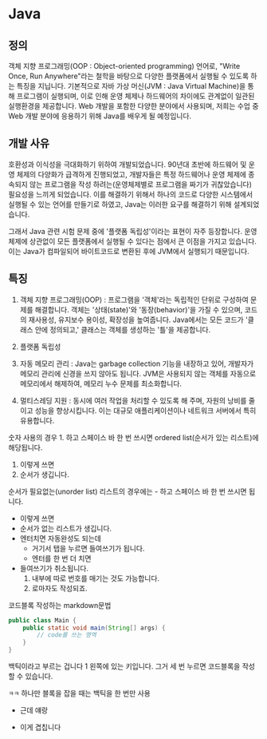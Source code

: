  # Java
 ## 정의
객체 지향 프로그래밍(OOP : Object-oriented programming)  언어로,
"Write Once, Run Anywhere"라는 철학을 바탕으로 다양한 플랫폼에서 실행될 수 있도록 하는 특징을 지닙니다.
기본적으로 자바 가상 머신(JVM : Java Virtual Machine)을 통해 프로그램이
실행되며, 이로 인해 운영 체제나 하드웨어의 차이에도 관계없이 일관된 실행환경을 제공합니다. 
Web 개발을 포함한 다양한 분야에서 사용되며, 저희는 수업 중 Web 개발 
분야에 응용하기 위해  Java를 배우게 될 예정입니다.

## 개발 사유
호환성과 이식성을 극대화하기 위하여 개발되었습니다.
90년대 초반에 하드웨어 및 운영 체제의 다양화가 급격하게 진행되었고,
개발자들은 특정 하드웨어나 운영 체제에 종속되지 않는 프로그램을 작성
하려는(운영체제별로 프로그램을 짜기가 귀찮았습니다) 필요성을 느끼게
되었습니다. 이를 해결하기 위해서 하나의 코드로 다양한 시스템에서 실행될 
수 있는 언어를 만들기로 하였고, Java는 이러한 요구를 해결하기 위해
설계되었습니다. 

그래서 Java 관련 시험 문제 중에 '플랫폼 독립성'이라는 표현이 자주 
등장합니다. 운영 체제에 상관없이 모든 플랫폼에서 실행될 수 있다는 점에서 
큰 이점을 가지고 있습니다. 이는 Java가 컴파일되어 바이트코드로 변환된 
후에 JVM에서 실행되기 때문입니다.

## 특징
1. 객체 지향 프로그래밍(OOP) : 프로그램을 '객체'라는 독립적인 단위로 구성하여 
문제를 해결합니다. 객체는 '상태(state)'와 '동장(behavior)'을 가질 수 있으며, 코드의 재사용성, 유지보수 용이성, 확장성을 높여줍니다.
Java에서는 모든 코드가 '클래스 안에 정의되고,' 클래스는 객체를 생성하는 '틀'을 제공합니다.

2. 플랫폼 독립성
3. 자동 메모리 관리 : Java는 garbage collection 기능을 내장하고 있어,
개발자가 메모리 관리에 신경을 쓰지 않아도 됩니다. JVM은 사용되지 않는 객체를 자동으로 메모리에서 해제하여, 메모리 누수 문제를 최소화합니다.
4. 멀티스레딩 지원 : 동시에 여러 작업을 처리할 수 있도록 해 주며, 자원의 낭비를 줄이고 성능을 향상시킵니다. 이는 대규모 애플리케이션이나 네트워크 서버에서 특히 유용합니다.

숫자 사용의 경우 1. 하고 스페이스 바 한 번 쓰시면
ordered list(순서가 있는 리스트)에 해당됩니다.
1. 이렇게 쓰면
2. 순서가 생깁니다.

순서가 필요없는(unorder list) 리스트의 경우에는 - 하고
스페이스 바 한 번 쓰시면 됩니다.
- 이렇게 쓰면
- 순서가 없는 리스트가 생깁니다.
- 엔터치면 자동완성도 되는데
  - 거기서 탭을 누르면 들여쓰기가 됩니다.
  - 엔터를 한 번 더 치면
- 들여쓰기가 취소됩니다.
  1. 내부에 따로 번호를 매기는 것도 가능합니다.
  2. 로마자도 작성되죠.

코드블록 작성하는 markdown문법
```java
public class Main {
    public static void main(String[] args) {
        // code를 쓰는 영역
    }
}
```
백틱이라고 부르는 겁니다 1 왼쪽에 있는 키입니다.
그거 세 번 누르면 코드블록을 작성할 수 있습니다.

`ㅋㅋ` 하나만 블록을 잡을 때는 백틱을 한 번만 사용
* 근데 얘랑
- 이게 겹칩니다